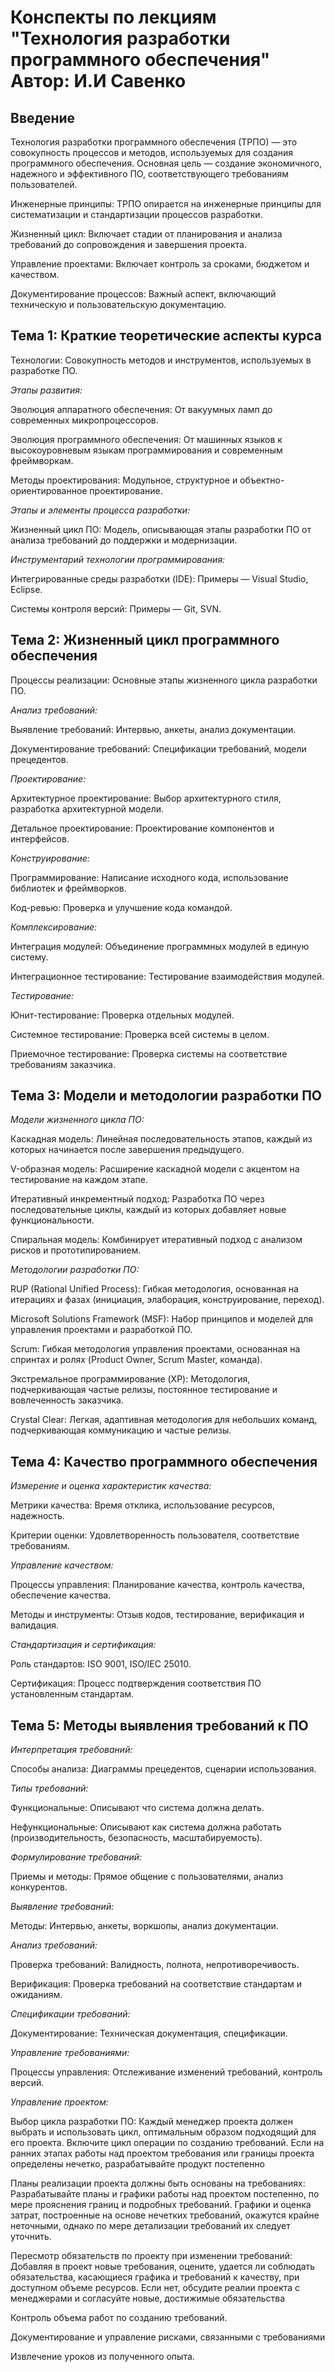 # **Конспекты по лекциям "Технология разработки программного обеспечения"** Автор: И.И Савенко

## **Введение**

Технология разработки программного обеспечения (ТРПО) — это совокупность процессов и методов, используемых для создания программного обеспечения. Основная цель — создание экономичного, надежного и эффективного ПО, соответствующего требованиям пользователей.

Инженерные принципы: ТРПО опирается на инженерные принципы для систематизации и стандартизации процессов разработки.

Жизненный цикл: Включает стадии от планирования и анализа требований до сопровождения и завершения проекта.

Управление проектами: Включает контроль за сроками, бюджетом и качеством.

Документирование процессов: Важный аспект, включающий техническую и пользовательскую документацию.

## **Тема 1: Краткие теоретические аспекты курса**

Технологии: Совокупность методов и инструментов, используемых в разработке ПО.

*Этапы развития:*

Эволюция аппаратного обеспечения: От вакуумных ламп до современных микропроцессоров.

Эволюция программного обеспечения: От машинных языков к высокоуровневым языкам программирования и современным фреймворкам.

Методы проектирования: Модульное, структурное и объектно-ориентированное проектирование.

*Этапы и элементы процесса разработки:*

Жизненный цикл ПО: Модель, описывающая этапы разработки ПО от анализа требований до поддержки и модернизации.

*Инструментарий технологии программирования:*

Интегрированные среды разработки (IDE): Примеры — Visual Studio, Eclipse.

Системы контроля версий: Примеры — Git, SVN.

## **Тема 2: Жизненный цикл программного обеспечения**

Процессы реализации: Основные этапы жизненного цикла разработки ПО.

*Анализ требований:*

Выявление требований: Интервью, анкеты, анализ документации.

Документирование требований: Спецификации требований, модели прецедентов.

*Проектирование:*

Архитектурное проектирование: Выбор архитектурного стиля, разработка архитектурной модели.

Детальное проектирование: Проектирование компонентов и интерфейсов.

*Конструирование:*

Программирование: Написание исходного кода, использование библиотек и фреймворков.

Код-ревью: Проверка и улучшение кода командой.

*Комплексирование:*

Интеграция модулей: Объединение программных модулей в единую систему.

Интеграционное тестирование: Тестирование взаимодействия модулей.

*Тестирование:*

Юнит-тестирование: Проверка отдельных модулей.

Системное тестирование: Проверка всей системы в целом.

Приемочное тестирование: Проверка системы на соответствие требованиям заказчика.

## **Тема 3: Модели и методологии разработки ПО**

*Модели жизненного цикла ПО:*

Каскадная модель: Линейная последовательность этапов, каждый из которых начинается после завершения предыдущего.

V-образная модель: Расширение каскадной модели с акцентом на тестирование на каждом этапе.

Итеративный инкрементный подход: Разработка ПО через последовательные циклы, каждый из которых добавляет новые функциональности.

Спиральная модель: Комбинирует итеративный подход с анализом рисков и прототипированием.

*Методологии разработки ПО:*

RUP (Rational Unified Process): Гибкая методология, основанная на итерациях и фазах (инициация, элаборация, конструирование, переход).

Microsoft Solutions Framework (MSF): Набор принципов и моделей для управления проектами и разработкой ПО.

Scrum: Гибкая методология управления проектами, основанная на спринтах и ролях (Product Owner, Scrum Master, команда).

Экстремальное программирование (XP): Методология, подчеркивающая частые релизы, постоянное тестирование и вовлеченность заказчика.

Crystal Clear: Легкая, адаптивная методология для небольших команд, подчеркивающая коммуникацию и частые релизы.

## **Тема 4: Качество программного обеспечения**

*Измерение и оценка характеристик качества:*

Метрики качества: Время отклика, использование ресурсов, надежность.

Критерии оценки: Удовлетворенность пользователя, соответствие требованиям.

*Управление качеством:*

Процессы управления: Планирование качества, контроль качества, обеспечение качества.

Методы и инструменты: Отзыв кодов, тестирование, верификация и валидация.

*Стандартизация и сертификация:*

Роль стандартов: ISO 9001, ISO/IEC 25010.

Сертификация: Процесс подтверждения соответствия ПО установленным стандартам.

## **Тема 5: Методы выявления требований к ПО**

*Интерпретация требований:*

Способы анализа: Диаграммы прецедентов, сценарии использования.

*Типы требований:*

Функциональные: Описывают что система должна делать.

Нефункциональные: Описывают как система должна работать (производительность, безопасность, масштабируемость).

*Формулирование требований:*

Приемы и методы: Прямое общение с пользователями, анализ конкурентов.

*Выявление требований:*

Методы: Интервью, анкеты, воркшопы, анализ документации.

*Анализ требований:*

Проверка требований: Валидность, полнота, непротиворечивость.

Верификация: Проверка требований на соответствие стандартам и ожиданиям.

*Спецификации требований:*

Документирование: Техническая документация, спецификации.

*Управление требованиями:*

Процессы управления: Отслеживание изменений требований, контроль версий.

*Управление проектом:*

Выбор цикла разработки ПО: Каждый менеджер проекта должен выбрать и использовать цикл, оптимальным образом подходящий для его проекта. Включите цикл операции по созданию требований. Если на ранних этапах работы над проектом требования или границы проекта определены нечетко, разрабатывайте продукт постепенно

Планы реализации проекта должны быть основаны на требованиях: Разрабатывайте планы и графики работы над проектом постепенно, по мере прояснения границ и подробных требований. Графики и оценка затрат, построенные на основе нечетких требований, окажутся крайне неточными, однако по мере детализации требований их следует уточнить. 

Пересмотр обязательств по проекту при изменении требований: Добавляя в проект новые требования, оцените, удается ли соблюдать обязательства, касающиеся графика и требований к качеству, при доступном объеме ресурсов. Если нет, обсудите реалии проекта с менеджерами и согласуйте новые, достижимые обязательства

Контроль объема работ по созданию требований. 

Документирование и управление рисками, связанными с требованиями

Извлечение уроков из полученного опыта.
